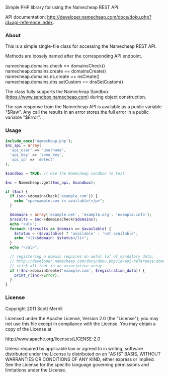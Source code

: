 Simple PHP library for using the Namecheap REST API.

API documentation: http://developer.namecheap.com/docs/doku.php?id=api-reference:index.

### About

This is a simple single-file class for accessing the Namecheap REST API.

Methods are loosely named after the corresponding API endpoint.

  namecheap.domains.check         == domainsCheck()
  namecheap.domains.create        == domainsCreate()
  namecheap.domains.ns.create     == nsCreate()
  namecheap.domains.dns.setCustom == dnsSetCustom()

The class fully supports the Namecheap Sandbox (https://www.sandbox.namecheap.com) during object construction.

The raw response from the Namecheap API is available as a public variable "$Raw". Any call the results in an error stores the full error in a public variable "$Error".

### Usage

```php
include_once('namecheap.php');
$nc_api = array(
  'api_user' => 'username',
  'api_key' => 'some_key',
  'api_ip' => 'detect'
);

$sandbox = TRUE; // Use the Namecheap sandbox to test

$nc = Namecheap::get($nc_api, $sandbox);

if ($nc) {
  if ($nc->domainsCheck('example.com')) {
    echo "<p>example.com is available!</p>";
  }

  $domains = array('example.net', 'example.org', 'example.info');
  $results = $nc->domainsCheck($domains);
  echo "<ul>";
  foreach ($results as $domain => $available) {
    $status = ($available) ? 'available' : 'not available';
    echo "<li>$domain: $status</li>";
  }
  echo "</ul>";

  // registering a domain requires an awful lof of mandatory data:
  // http://developer.namecheap.com/docs/doku.php?id=api-reference:domains:create
  // stick all that in an associative array
  if (!$nc->domainCreate('example.com', $registration_data)) {
    print_r($nc->Error);
  }
}
```

### License

Copyright 2011 Scott Merrill

Licensed under the Apache License, Version 2.0 (the "License"); you may not use this file except in compliance with the License. You may obtain a copy of the License at

http://www.apache.org/licenses/LICENSE-2.0

Unless required by applicable law or agreed to in writing, software distributed under the License is distributed on an "AS IS" BASIS, WITHOUT WARRANTIES OR CONDITIONS OF ANY KIND, either express or implied. See the License for the specific language governing permissions and limitations under the License.

